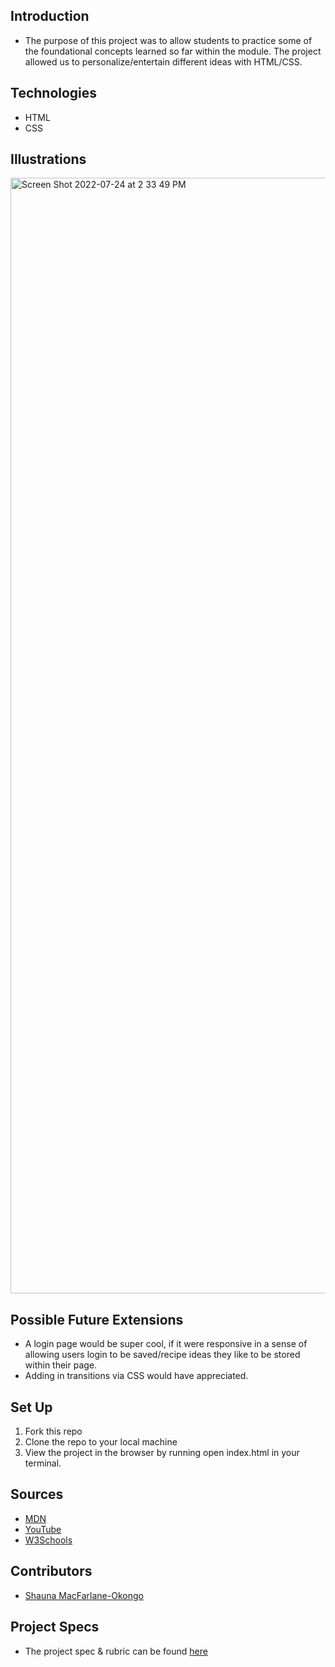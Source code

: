 ## Introduction
 - The purpose of this project was to allow students to practice some of the foundational concepts learned so far within the module. The project allowed us to personalize/entertain different ideas with HTML/CSS.

## Technologies
 - HTML
 - CSS

## Illustrations
 <img width="1785" alt="Screen Shot 2022-07-24 at 2 33 49 PM" src="https://user-images.githubusercontent.com/102887963/180663026-5341eadf-8041-4cbc-b185-5badec93d646.png">

## Possible Future Extensions
 - A login page would be super cool, if it were responsive in a sense of allowing users login to be saved/recipe ideas they like to be stored within their page.
 - Adding in transitions via CSS would have appreciated.

## Set Up
1. Fork this repo
2. Clone the repo to your local machine
3. View the project in the browser by running open index.html in your terminal.

## Sources
 - [MDN](http://developer.mozilla.org/en-US/)
 - [YouTube](https://www.youtube.com/)
 - [W3Schools](https://www.w3schools.com/)

## Contributors
 - [Shauna MacFarlane-Okongo](https://github.com/DrSLMac)

## Project Specs
 - The project spec & rubric can be found [here](https://frontend.turing.edu/projects/M2-static-comp-challenge.html)

